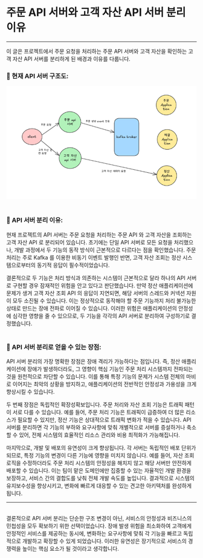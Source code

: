 # 주문 API 서버와 고객 자산 API 서버 분리 이유

---

이 글은 프로젝트에서 주문 요청을 처리하는 주문 API 서버와 고객 자산을 확인하는 
고객 자산 API 서버를 분리하게 된 배경과 이유를 다룹니다.
<br>

### 📌 현재 API 서버 구조도:

![img_2.png](img_2.png)
<br></br>

### 📌 API 서버 분리 이유:
현재 프로젝트의 API 서버는 주문 요청을 처리하는 주문 API 와 고객 자산을 조회하는 고객 자산 API 로 분리되어 있습니다.
초기에는 단일 API 서버로 모든 요청을 처리했으나, 개발 과정에서 두 기능의 동작 방식이 근본적으로 다르다는 점을 확인했습니다. 
주문 처리는 주로 Kafka 를 이용한 비동기 이벤트 발행인 반면, 고객 자산 조회는 정산 시스템으로부터의 동기적 응답이 필수적이었습니다.
<br>

결론적으로 두 기능은 처리 방식과 의존하는 시스템이 근본적으로 달라 하나의 API 서버로 구현할 경우 잠재적인 위험을 안고 
있다고 판단했습니다. 만약 정산 애플리케이션에 문제가 생겨 고객 자산 조회 API 의 응답이 지연되면, 해당 서버의 스레드와 
커넥션 자원이 모두 소진될 수 있습니다. 이는 정상적으로 동작해야 할 주문 기능까지 처리 불가능한 상태로 만드는 장애 전파로
이어질 수 있습니다. 이러한 위험은 애플리케이션의 안정성에 심각한 영향을 줄 수 있으므로, 두 기능을 각각의 API 서버로 
분리하여 구성하기로 결정했습니다.
<br></br>

### 📌 API 서버 분리로 얻을 수 있는 장점:
API 서버 분리의 가장 명확한 장점은 장애 격리가 가능하다는 점입니다. 즉, 정산 애플리케이션에 장애가 발생하더라도, 그 영향이 
핵심 기능인 주문 처리 시스템까지 전파되는 것을 원천적으로 차단할 수 있습니다. 이를 통해 특정 기능의 문제가 시스템 전체의 마비로
이어지는 최악의 상황을 방지하고, 애플리케이션의 전반적인 안정성과 가용성을 크게 향상시킬 수 있습니다.
<br>

두 번째 장점은 독립적인 확장성확보입니다. 주문 처리와 자산 조회 기능은 트래픽 패턴이 서로 다를 수 있습니다. 예를 들어,
주문 처리 기능은 트래픽이 급증하여 더 많은 리소스가 필요할 수 있지만, 정산 기능은 상대적으로 트래픽 변화가 적을 수 있습니다.
API 서버를 분리하면 각 기능의 부하와 요구사항에 맞춰 개별적으로 서버를 증설하거나 축소할 수 있어, 전체 시스템의 효율적인 리소스
관리와 비용 최적화가 가능해집니다.
<br>

마지막으로, 개발 및 배포의 유연성이 크게 향상됩니다. 각 서버는 독립적인 배포 단위가 되므로, 특정 기능의 변경이 다른 기능에 영향을 
미치지 않습니다. 예를 들어, 자산 조회 로직을 수정하더라도 주문 처리 시스템의 안정성을 해치지 않고 해당 서버만 안전하게 배포할 수 있습니다.
이는 팀이 맡은 도메인에만 집중할 수 있는 자율적인 개발 환경을 보장하고, 서비스 간의 결합도를 낮춰 전체 개발 속도를 높입니다. 결과적으로 
시스템의 유지보수성을 향상시키고, 변화에 빠르게 대응할 수 있는 견고한 아키텍처를 완성하게 됩니다.

---

<br>
결론적으로 API 서버 분리는 단순한 구조 변경이 아닌, 서비스의 안정성과 비즈니스의 민첩성을 모두 확보하기 위한 선택이었습니다.
장애 발생 위험을 최소화하여 고객에게 안정적인 서비스를 제공하는 동시에, 변화하는 요구사항에 맞춰 각 기능을 빠르고 독립적으로 개발하고 
확장할 수 있게 되었습니다. 이러한 유연성은 장기적으로 서비스의 경쟁력을 높이는 핵심 요소가 될 것이라고 생각합니다.
















